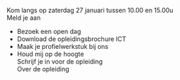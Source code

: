 Kom langs op zaterdag 27 januari tussen 10.00 en 15.00u  
Meld je aan  
* Bezoek een open dag
* Download de opleidingsbrochure ICT
* Maak je profielwerkstuk bij ons
* Houd mij op de hoogte  
Schrijf je in voor de opleiding  
Over de opleiding
